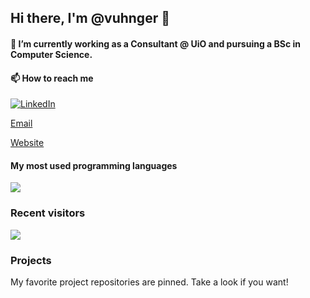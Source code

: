 ## Hi there, I'm @vuhnger 👋

#### 🔭 I’m currently working as a Consultant @ UiO and pursuing a BSc in Computer Science.

#### 📫 How to reach me

[![LinkedIn](https://img.shields.io/badge/LinkedIn-%230077B5.svg?logo=linkedin&logoColor=white)](https://linkedin.com/in/victoruhnger)

[Email](mailto:victou@ifi.uio.no)

[Website](https://www.vuhnger.dev/home)

#### My most used programming languages
![](https://github-readme-stats.vercel.app/api/top-langs/?username=vuhnger&theme=dark&hide_border=false&include_all_commits=false&count_private=false&layout=compact)

### Recent visitors

[![](https://visitcount.itsvg.in/api?id=vuhnger&icon=2&color=12)](https://visitcount.itsvg.in)

### Projects

My favorite project repositories are pinned. Take a look if you want!
